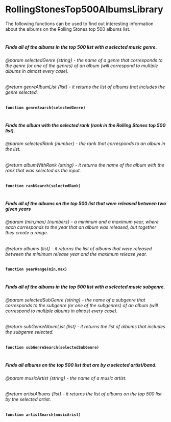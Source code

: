 # RollingStonesTop500AlbumsLibrary
The following functions can be used to find out interesting information about the albums on the Rolling Stones top 500 albums list.
#
##### Finds all of the albums in the top 500 list with a selected music genre.
###### @param selectedGenre {string} - the name of a genre that corresponds to the genre (or one of the genres) of an album (will correspond to multiple albums in almost every case).
###### @return genreAlbumList {list} - it returns the list of albums that includes the genre selected.
**`function genreSearch(selectedGenre)`**
#

##### Finds the album with the selected rank (rank in the Rolling Stones top 500 list).
###### @param selectedRank {number} - the rank that corresponds to an album in the list. 
###### @return albumWithRank {string} - it returns the name of the album with the rank that was selected as the input.
**`function rankSearch(selectedRank)`**
#

##### Finds all of the albums on the top 500 list that were released between two given years
###### @param (min,max) {numbers} - a minimum and a maximum year, where each corresponds to the year that an album was released, but together they create a range.
###### @return albums {list} - it returns the list of albums that were released between the minimum release year and the maximum release year.
**`function yearRange(min,max)`**
#

##### Finds all of the albums in the top 500 list with a selected music subgenre.
###### @param selectedSubGenre {string} - the name of a subgenre that corresponds to the subgenre (or one of the subgenres) of an album (will correspond to multiple albums in almost every case).
###### @return subGenreAlbumList {list} - it returns the list of albums that includes the subgenre selected.
**`function subGenreSearch(selectedSubGenre)`**
#

##### Finds all albums on the top 500 list that are by a selected artist/band.
###### @param musicArtist {string} - the name of a music artist.
###### @return artistAlbums {list} - it returns the list of albums on the top 500 list by the selected artist.
**`function artistSearch(musicArist)`**
#

